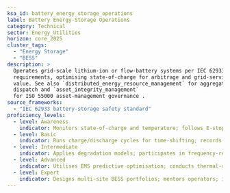 ```yaml
---
ksa_id: battery_energy_storage_operations
label: Battery Energy-Storage Operations
category: Technical
sector: Energy_Utilities
horizon: core_2025
cluster_tags:
  - "Energy Storage"
  - "BESS"
description: >
  Operates grid-scale lithium-ion or flow-battery systems per IEC 62933 safety
  requirements, optimising state-of-charge for arbitrage and grid-services
  value. See also `distributed_energy_resource_management` for aggregation
  dispatch and `asset_integrity_management` 
  for ISO 55000 asset-management governance .
source_frameworks:
  - "IEC 62933 battery-storage safety standard"
proficiency_levels:
  - level: Awareness
    indicator: Monitors state-of-charge and temperature; follows E-stop procedures.
  - level: Basic
    indicator: Runs charge/discharge cycles for time-shifting; records performance.
  - level: Intermediate
    indicator: Applies degradation models; participates in frequency-regulation markets.
  - level: Advanced
    indicator: Utilises EMS predictive optimisation; conducts thermal-runaway prevention tests.
  - level: Expert
    indicator: Designs multi-site BESS portfolios; mentors operators; integrates second-life battery modules.
---
```

